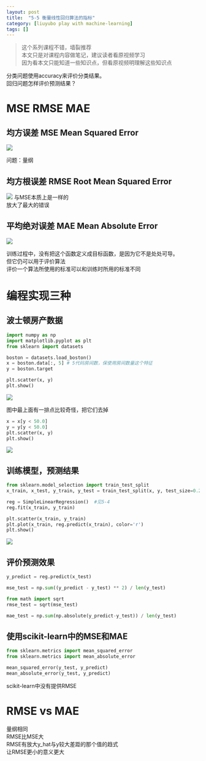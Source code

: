 ```yaml
---
layout: post
title:  "5-5 衡量线性回归算法的指标"
category: [liuyubo play with machine-learning]
tags: []
---
```


> 这个系列课程不错，墙裂推荐  
> 本文只是对课程内容做笔记，建议读者看原视频学习  
> 因为看本文只能知道一些知识点，但看原视频明理解这些知识点  

分类问题使用accuracy来评价分类结果。  
回归问题怎样评价预测结果？

<!-- more -->

# MSE RMSE MAE

## 均方误差 MSE Mean Squared Error

![](http://windmissing.github.io/images/2019/52.png)

问题：量纲

## 均方根误差 RMSE Root Mean Squared Error

![](http://windmissing.github.io/images/2019/53.png)
与MSE本质上是一样的  
放大了最大的错误

## 平均绝对误差 MAE Mean Absolute Error

![](http://windmissing.github.io/images/2019/54.png)

训练过程中，没有把这个函数定义成目标函数，是因为它不是处处可导。  
但它仍可以用于评价算法  
评价一个算法所使用的标准可以和训练时所用的标准不同

# 编程实现三种

## 波士顿房产数据

```python
import numpy as np
import matplotlib.pyplot as plt
from sklearn import datasets

boston = datasets.load_boston()
x = boston.data[:, 5] # 5代码房间数，保使用房间数量这个特征
y = boston.target

plt.scatter(x, y)
plt.show()
```

![](http://windmissing.github.io/images/2019/55.png)

图中最上面有一排点比较奇怪，把它们去掉

```python
x = x[y < 50.0]
y = y[y < 50.0]
plt.scatter(x, y)
plt.show()
```

![](http://windmissing.github.io/images/2019/56.png)

## 训练模型，预测结果

```python
from sklearn.model_selection import train_test_split
x_train, x_test, y_train, y_test = train_test_split(x, y, test_size=0.2, random_state=666)

reg = SimpleLinearRegression()  #见5-4
reg.fit(x_train, y_train)

plt.scatter(x_train, y_train)
plt.plot(x_train, reg.predict(x_train), color='r')
plt.show()
```

![](http://windmissing.github.io/images/2019/57.png)

## 评价预测效果

```python
y_predict = reg.predict(x_test)

mse_test = np.sum((y_predict - y_test) ** 2) / len(y_test)

from math import sqrt
rmse_test = sqrt(mse_test)

mae_test = np.sum(np.absolute(y_predict-y_test)) / len(y_test)
```

## 使用scikit-learn中的MSE和MAE

```python
from sklearn.metrics import mean_squared_error
from sklearn.metrics import mean_absolute_error

mean_squared_error(y_test, y_predict)
mean_absolute_error(y_test, y_predict)
```

scikit-learn中没有提供RMSE

# RMSE vs MAE

量纲相同  
RMSE比MSE大  
RMSE有放大y_hat与y较大差距的那个值的趋式  
让RMSE更小的意义更大
